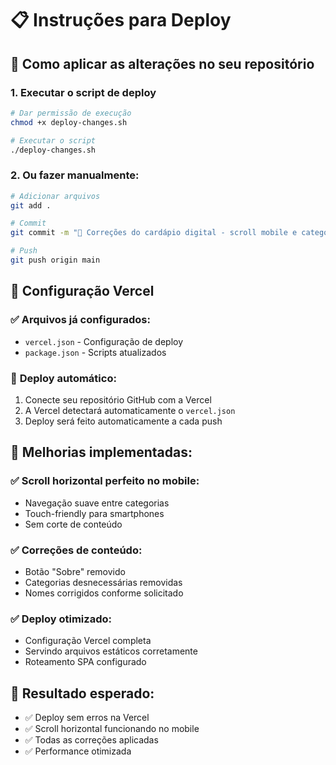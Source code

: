 # 📋 Instruções para Deploy

## 🎯 Como aplicar as alterações no seu repositório

### 1. **Executar o script de deploy**
```bash
# Dar permissão de execução
chmod +x deploy-changes.sh

# Executar o script
./deploy-changes.sh
```

### 2. **Ou fazer manualmente:**
```bash
# Adicionar arquivos
git add .

# Commit
git commit -m "🔧 Correções do cardápio digital - scroll mobile e categorias"

# Push
git push origin main
```

## 🚀 Configuração Vercel

### ✅ **Arquivos já configurados:**
- `vercel.json` - Configuração de deploy
- `package.json` - Scripts atualizados

### 🔗 **Deploy automático:**
1. Conecte seu repositório GitHub com a Vercel
2. A Vercel detectará automaticamente o `vercel.json`
3. Deploy será feito automaticamente a cada push

## 📱 **Melhorias implementadas:**

### ✅ **Scroll horizontal perfeito no mobile:**
- Navegação suave entre categorias
- Touch-friendly para smartphones
- Sem corte de conteúdo

### ✅ **Correções de conteúdo:**
- Botão "Sobre" removido
- Categorias desnecessárias removidas
- Nomes corrigidos conforme solicitado

### ✅ **Deploy otimizado:**
- Configuração Vercel completa
- Servindo arquivos estáticos corretamente
- Roteamento SPA configurado

## 🎉 **Resultado esperado:**
- ✅ Deploy sem erros na Vercel
- ✅ Scroll horizontal funcionando no mobile
- ✅ Todas as correções aplicadas
- ✅ Performance otimizada